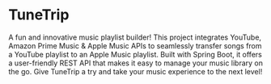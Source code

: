 # TuneTrip

A fun and innovative music playlist builder! This project integrates YouTube, Amazon Prime Music & Apple Music APIs to seamlessly transfer songs from a YouTube playlist to an Apple Music playlist. Built with Spring Boot, it offers a user-friendly REST API that makes it easy to manage your music library on the go. Give TuneTrip a try and take your music experience to the next level!
